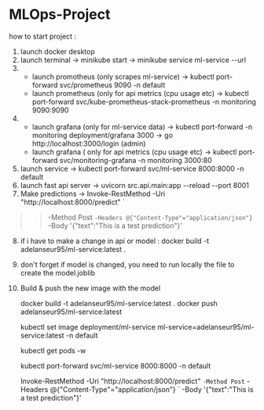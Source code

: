 # MLOps-Project

how to start project :
1) launch docker desktop
2) launch terminal -> minikube start -> minikube service ml-service --url
3) - launch promotheus (only scrapes ml-service) -> kubectl port-forward svc/prometheus 9090 -n default
   - launch prometheus (only for api metrics (cpu usage etc) -> kubectl port-forward svc/kube-prometheus-stack-prometheus -n monitoring 9090:9090
5) - launch grafana (only for ml-service data) -> kubectl port-forward -n monitoring deployment/grafana 3000 -> go http://localhost:3000/login (admin)
   - launch grafana ( only for api metrics (cpu usage etc) -> kubectl port-forward svc/monitoring-grafana -n monitoring 3000:80
7) launch service -> kubectl port-forward svc/ml-service 8000:8000 -n default
8) launch fast api server -> uvicorn src.api.main:app --reload --port 8001
9) Make predictions -> Invoke-RestMethod -Uri "http://localhost:8000/predict" `
>>   -Method Post `
>>   -Headers @{"Content-Type"="application/json"} `
>>   -Body '{"text":"This is a test prediction"}'

8) if i have to make a change in api or model : docker build -t adelanseur95/ml-service:latest .
9) don't forget if model is changed, you need to run locally the file to create the model.joblib
10) Build & push the new image with the model


    docker build -t adelanseur95/ml-service:latest .
    docker push adelanseur95/ml-service:latest
    
    
    kubectl set image deployment/ml-service ml-service=adelanseur95/ml-service:latest -n default
    
    kubectl get pods -w
    
    kubectl port-forward svc/ml-service 8000:8000 -n default
    
    Invoke-RestMethod -Uri "http://localhost:8000/predict" `
      -Method Post `
      -Headers @{"Content-Type"="application/json"} `
      -Body '{"text":"This is a test prediction"}'

